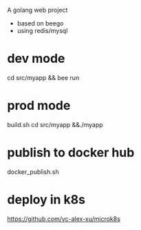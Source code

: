  A golang web project
 * based on beego
 * using redis/mysql
 
 # dev mode
  cd src/myapp && bee run
# prod mode
  build.sh
  cd src/myapp &&./myapp
# publish to docker hub
  docker_publish.sh
# deploy in k8s
  https://github.com/yc-alex-xu/microk8s  
    
